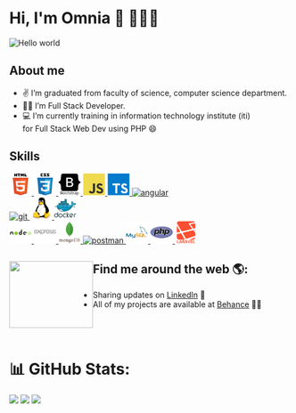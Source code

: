 # Hi, I'm Omnia 👋 👩🏾‍💻

<img src="https://raw.githubusercontent.com/sagar-viradiya/sagar-viradiya/master/resources/banner.png" alt="Hello world">

## About me
- ✌️ I’m graduated from faculty of science, computer science department.
- 👨‍💻 I’m Full Stack Developer.
- 💻 I’m currently training in information technology institute (iti) <br>
      for Full Stack Web Dev using PHP 😄

## Skills
<!--    * HTML / CSS ====================
   * HTML5 / CSS3
   * JQuery ====================
   * Bootstrap
   * JavaScript
   * TypeScript
   * MySql
   * Node.js
   * Express
   * MongoDB
   * Wordpress =================
   * PHP
   * Laravel
 -->

<p align="left">
       <!--  ============================ frontend ==============================  -->
      <a href="https://www.w3.org/html/" target="_blank" rel="noreferrer">
            <img src="https://raw.githubusercontent.com/devicons/devicon/master/icons/html5/html5-original-wordmark.svg" alt="html5" width="40" height="40"/> 
      </a>
      <a href="https://www.w3schools.com/css/" target="_blank" rel="noreferrer"> 
            <img src="https://raw.githubusercontent.com/devicons/devicon/master/icons/css3/css3-original-wordmark.svg" alt="css3" width="40" height="40"/>
      </a> 
      <a href="https://getbootstrap.com" target="_blank" rel="noreferrer">
            <img src="https://raw.githubusercontent.com/devicons/devicon/master/icons/bootstrap/bootstrap-plain-wordmark.svg" alt="bootstrap" width="40" height="40"/>
      </a>
      <a href="https://developer.mozilla.org/en-US/docs/Web/JavaScript" target="_blank" rel="noreferrer">
            <img src="https://raw.githubusercontent.com/devicons/devicon/master/icons/javascript/javascript-original.svg" alt="javascript" width="40" height="40"/>
      </a>
      <a href="https://www.typescriptlang.org/" target="_blank" rel="noreferrer"> 
            <img src="https://raw.githubusercontent.com/devicons/devicon/master/icons/typescript/typescript-original.svg" alt="typescript" width="40" height="40"/>           </a>
      <a href="https://angular.io" target="_blank" rel="noreferrer">
            <img src="https://angular.io/assets/images/logos/angular/angular.svg" alt="angular" width="40" height="40"/>
      </a> 
      <br>
       <!--  ============================ linux ==============================  -->
      <a href="https://git-scm.com/" target="_blank" rel="noreferrer">
            <img src="https://www.vectorlogo.zone/logos/git-scm/git-scm-icon.svg" alt="git" width="40" height="40"/> 
      </a>
      <a href="https://www.linux.org/" target="_blank" rel="noreferrer">
            <img src="https://raw.githubusercontent.com/devicons/devicon/master/icons/linux/linux-original.svg" alt="linux" width="40" height="40"/>
      </a>
      <a href="https://www.docker.com/" target="_blank" rel="noreferrer">
            <img src="https://raw.githubusercontent.com/devicons/devicon/master/icons/docker/docker-original-wordmark.svg" alt="docker" width="40" height="40"/>
      </a>
      <br>
       <!--  ============================ Node ==============================  -->
      <a href="https://nodejs.org" target="_blank" rel="noreferrer"> 
            <img src="https://raw.githubusercontent.com/devicons/devicon/master/icons/nodejs/nodejs-original-wordmark.svg" alt="nodejs" width="40" height="40"/>
      </a>
      <a href="https://expressjs.com" target="_blank" rel="noreferrer">
            <img src="https://raw.githubusercontent.com/devicons/devicon/master/icons/express/express-original-wordmark.svg" alt="express" width="40" height="40"/>
      </a>
      <a href="https://www.mongodb.com/" target="_blank" rel="noreferrer">
            <img src="https://raw.githubusercontent.com/devicons/devicon/master/icons/mongodb/mongodb-original-wordmark.svg" alt="mongodb" width="40" height="40"/>
      </a>
      <a href="https://postman.com" target="_blank" rel="noreferrer"> 
            <img src="https://www.vectorlogo.zone/logos/getpostman/getpostman-icon.svg" alt="postman" width="40" height="40"/>
      </a>
      <!--  ============================ php ==============================  -->
      <a href="https://www.mysql.com/" target="_blank" rel="noreferrer">
            <img src="https://raw.githubusercontent.com/devicons/devicon/master/icons/mysql/mysql-original-wordmark.svg" alt="mysql" width="40" height="40"/>
      </a>
      <a href="https://www.php.net" target="_blank" rel="noreferrer">
            <img src="https://raw.githubusercontent.com/devicons/devicon/master/icons/php/php-original.svg" alt="php" width="40" height="40"/> 
      </a>
      <a href="https://laravel.com/" target="_blank" rel="noreferrer">
            <img src="https://raw.githubusercontent.com/devicons/devicon/master/icons/laravel/laravel-plain-wordmark.svg" alt="laravel" width="40" height="40"/>
      </a>
</p>

  ## Find me around the web 🌎: <a href="https://github.com/OmniaAhmed208"><img align="left" width="150" height="120" src="https://img.icons8.com/color/2x/laptop.png"></a>
   - Sharing updates on <a href="linkedin.com/in/omnia-ahmed-686729247">LinkedIn</a> 💼
   -  All of my projects are available at <a href="https://www.behance.net/omniaahmed48">Behance</a> 👨‍💻

<br><br>


# 📊 GitHub Stats:
![](http://github-profile-summary-cards.vercel.app/api/cards/repos-per-language?username=OmniaAhmed208&theme=github)
![](http://github-profile-summary-cards.vercel.app/api/cards/most-commit-language?username=OmniaAhmed208&theme=github)
![](https://github-readme-stats.vercel.app/api?username=OmniaAhmed208&theme=default&hide_border=false&include_all_commits=false&count_private=false)

<!-- Comments
### Hi there 👋
**OmniaAhmed208/OmniaAhmed208** is a ✨ _special_ ✨ repository because its `README.md` (this file) appears on your GitHub profile.

Here are some ideas to get you started:
💼
- 🔭 I’m currently working on ...
- 🌱 I’m currently learning ...
- 👯 I’m looking to collaborate on ...
- 🤔 I’m looking for help with ...
- 💬 Ask me about ...
- 📫 How to reach me: ...
- 😄 Pronouns: ...
- ⚡ Fun fact: ...
-->

<!-- <p><img align="center" src="https://github-readme-streak-stats.herokuapp.com/?user=omniaahmed208&" alt="omniaahmed208" /></p> -->

<!-- ## 🏆 GitHub Trophies
![](https://github-profile-trophy.vercel.app/?username=OmniaAhmed208&theme=dracula&no-frame=false&no-bg=true&margin-w=4)
 -->

<!-- # 💻 Tech Stack:
![CSS3](https://img.shields.io/badge/css3-%231572B6.svg?style=for-the-badge&logo=css3&logoColor=white) ![Angular](https://img.shields.io/badge/angular-%23DD0031.svg?style=for-the-badge&logo=angular&logoColor=white) ![Bootstrap](https://img.shields.io/badge/bootstrap-%23563D7C.svg?style=for-the-badge&logo=bootstrap&logoColor=white) ![jQuery](https://img.shields.io/badge/jquery-%230769AD.svg?style=for-the-badge&logo=jquery&logoColor=white) ![MongoDB](https://img.shields.io/badge/MongoDB-%234ea94b.svg?style=for-the-badge&logo=mongodb&logoColor=white) ![MySQL](https://img.shields.io/badge/mysql-%2300f.svg?style=for-the-badge&logo=mysql&logoColor=white) ![PHP](https://img.shields.io/badge/php-%23777BB4.svg?style=for-the-badge&logo=php&logoColor=white) ![Laravel](https://img.shields.io/badge/laravel-%23FF2D20.svg?style=for-the-badge&logo=laravel&logoColor=white) ![TypeScript](https://img.shields.io/badge/typescript-%23007ACC.svg?style=for-the-badge&logo=typescript&logoColor=white) ![HTML5](https://img.shields.io/badge/html5-%23E34F26.svg?style=for-the-badge&logo=html5&logoColor=white) -->
